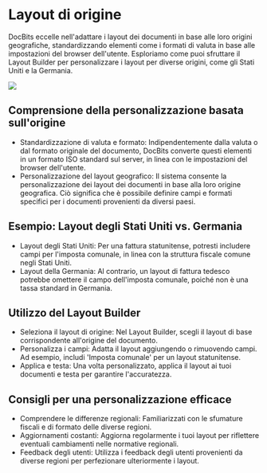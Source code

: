 # Layout di origine

DocBits eccelle nell'adattare i layout dei documenti in base alle loro origini geografiche, standardizzando elementi come i formati di valuta in base alle impostazioni del browser dell'utente. Esploriamo come puoi sfruttare il Layout Builder per personalizzare i layout per diverse origini, come gli Stati Uniti e la Germania.

![](https://lh7-us.googleusercontent.com/rr9bPdkGQgve8ITitxayt\_hDnYqjys1Hm2ctCdWP82gupRNk2G2QAoIMf-REcmOdqiNrzFFyDd2E0qx6dj\_BpnH8X6gqxJvINXkTFB4RIBriSpwbEHHE7hSXoH2UOnaoQNB97\_UfZYreaXg6TszHors)

## **Comprensione della personalizzazione basata sull'origine**

* Standardizzazione di valuta e formato: Indipendentemente dalla valuta o dal formato originale del documento, DocBits converte questi elementi in un formato ISO standard sul server, in linea con le impostazioni del browser dell'utente.
* Personalizzazione del layout geografico: Il sistema consente la personalizzazione dei layout dei documenti in base alla loro origine geografica. Ciò significa che è possibile definire campi e formati specifici per i documenti provenienti da diversi paesi.

## **Esempio: Layout degli Stati Uniti vs. Germania**

* Layout degli Stati Uniti: Per una fattura statunitense, potresti includere campi per l'imposta comunale, in linea con la struttura fiscale comune negli Stati Uniti.
* Layout della Germania: Al contrario, un layout di fattura tedesco potrebbe omettere il campo dell'imposta comunale, poiché non è una tassa standard in Germania.

## **Utilizzo del Layout Builder**

* Seleziona il layout di origine: Nel Layout Builder, scegli il layout di base corrispondente all'origine del documento.
* Personalizza i campi: Adatta il layout aggiungendo o rimuovendo campi. Ad esempio, includi 'Imposta comunale' per un layout statunitense.
* Applica e testa: Una volta personalizzato, applica il layout ai tuoi documenti e testa per garantire l'accuratezza.

## **Consigli per una personalizzazione efficace**

* Comprendere le differenze regionali: Familiarizzati con le sfumature fiscali e di formato delle diverse regioni.
* Aggiornamenti costanti: Aggiorna regolarmente i tuoi layout per riflettere eventuali cambiamenti nelle normative regionali.
* Feedback degli utenti: Utilizza i feedback degli utenti provenienti da diverse regioni per perfezionare ulteriormente i layout.
